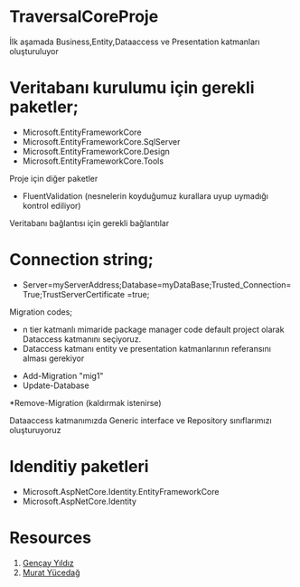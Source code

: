 # TraversalCoreProje

İlk aşamada Business,Entity,Dataaccess ve Presentation katmanları oluşturuluyor

# Veritabanı kurulumu için gerekli paketler;

* Microsoft.EntityFrameworkCore
* Microsoft.EntityFrameworkCore.SqlServer
* Microsoft.EntityFrameworkCore.Design
* Microsoft.EntityFrameworkCore.Tools

 Proje için diğer paketler
 
* FluentValidation (nesnelerin koyduğumuz kurallara uyup uymadığı kontrol ediliyor)

Veritabanı bağlantısı için gerekli bağlantılar

# Connection string;

* Server=myServerAddress;Database=myDataBase;Trusted_Connection=True;TrustServerCertificate =true;

 Migration codes;
 - n tier katmanlı mimaride package manager code default project olarak Dataccess katmanını seçiyoruz.
 - Dataccess katmanı entity ve presentation katmanlarının referansını alması gerekiyor

* Add-Migration "mig1"
* Update-Database

*Remove-Migration (kaldırmak istenirse)


Dataaccess katmanımızda Generic interface ve Repository sınıflarımızı oluşturuyoruz

# Idenditiy paketleri

* Microsoft.AspNetCore.Identity.EntityFrameworkCore
* Microsoft.AspNetCore.Identity



# Resources

1. [Gençay Yıldız](https://www.youtube.com/@GencayYildiz)
2. [Murat Yücedağ](https://www.youtube.com/@MurattYucedag)
